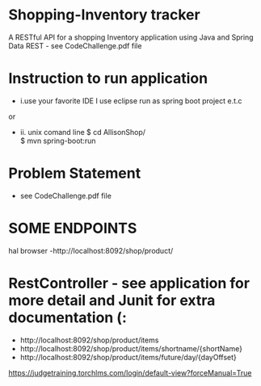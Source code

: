 # Shopping-Inventory tracker
A RESTful API for a shopping Inventory application using Java and Spring Data REST  - see CodeChallenge.pdf file

# Instruction to run application
- i.use your favorite IDE  I use eclipse 
    run as spring boot project e.t.c 
 
or 
  
- ii. unix comand line 
  $ cd AllisonShop/  
  $ mvn spring-boot:run 
   
# Problem Statement
- see CodeChallenge.pdf  file

# SOME ENDPOINTS
hal browser 
   -http://localhost:8092/shop/product/ 

# RestController - see application for more detail and Junit for extra documentation (:
- http://localhost:8092/shop/product/items 
- http://localhost:8092/shop/product/items/shortname/{shortName} 
- http://localhost:8092/shop/product/items/future/day/{dayOffset} 




https://judgetraining.torchlms.com/login/default-view?forceManual=True
